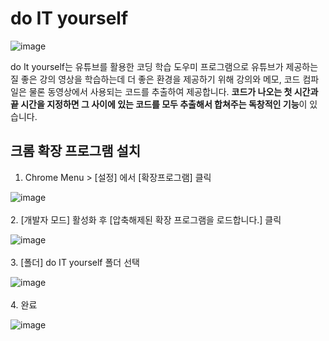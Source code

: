# do IT yourself 
![image](https://user-images.githubusercontent.com/77157003/145246466-49a04428-dede-4c94-9dca-ac9b0e8501f4.png)

do It yourself는 유튜브를 활용한 코딩 학습 도우미 프로그램으로 유튜브가 제공하는 질 좋은 강의 영상을 학습하는데 더 좋은 환경을 제공하기 위해 강의와 메모, 코드 컴파일은 물론 동영상에서 사용되는 코드를 추출하여 제공합니다. **코드가 나오는 첫 시간과 끝 시간을 지정하면 그 사이에 있는 코드를 모두 추출해서 합쳐주는 독창적인 기능**이 있습니다.

## 크롬 확장 프로그램 설치
1. Chrome Menu > [설정] 에서 [확장프로그램] 클릭<br/>

![image](https://user-images.githubusercontent.com/77157003/145247771-7fc12e47-e2c8-44a6-bcda-7e61090eaf8f.png)  <br/><br/>
2. [개발자 모드] 활성화 후 [압축해제된 확장 프로그램을 로드합니다.] 클릭 <br/>

![image](https://user-images.githubusercontent.com/77157003/145248116-0531de85-eff8-4b8f-aa00-ca3cfaf311b3.png)  <br/><br/>
3. [폴더] do IT yourself 폴더 선택<br/>

![image](https://user-images.githubusercontent.com/77157003/145248356-eaaf1426-d35f-4e67-82b8-f5879d764cf7.png)  <br/><br/>
4. 완료<br/>

![image](https://user-images.githubusercontent.com/77157003/145248416-d302698e-10f2-4290-be9d-ff4221a6a5c2.png)  <br/><br/>
